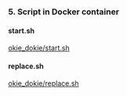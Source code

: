 ### 5. Script in Docker container

#### start.sh
[okie_dokie/start.sh]()

#### replace.sh
[okie_dokie/replace.sh]()